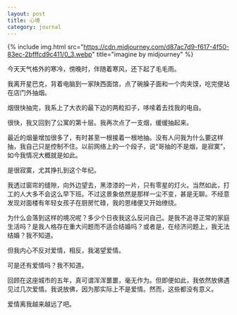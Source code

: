 ```yaml
---
layout: post
title: 心境
category: journal
---
```


{% include img.html src="https://cdn.midjourney.com/d87ac7d9-f617-4f50-83ec-2bfffcd9c411/0_3.webp" title="imagine by midjourney" %}

今天天气格外的寒冷，傍晚时，伴随着寒风，还下起了毛毛雨。

我离开星巴克，背着电脑到一家陕西面馆，点了碗臊子面和一个肉夹馍，吃完便站在店门外抽烟。

烟很快抽完，我系上了大衣的最下边的两粒扣子，哆嗦着去找我的电自。

很快，我又回到了公寓的第十层。我再次点了一支烟，缓缓抽起来。

最近的烟量增加很多了，有时甚至一根接着一根地抽。没有人问我为什么要这样抽，我自己只是控制不住。以前网络上的一个段子，说“哥抽的不是烟，是寂寞”，如今我情况大概就是如此。

是很寂寞，尤其挣扎到这个年纪。

我透过窗帘的缝隙，向外边望去，黑漆漆的一片，只有零星的灯火。当然如此，打工的人大多不会这么早下班。不过这景象依然是那样一尘不变，甚是无聊。不经意发现对面楼有年轻女孩子在厨房忙碌，我的思绪便又开始缭绕。

为什么会落到这样的境况呢？多少个日夜我这么反问自己。是我不追寻正常的家庭生活吗？是我人格存在重大问题而不适合结婚吗？或者是，在经济问题上，我无法结婚？我不知道。

但我内心不反对爱情，相反，我渴望爱情。

可是还有爱情吗？我不知道。

回顾在这座城市的五年，真可谓浑浑噩噩，毫无作为。但即便如此，我依然放佛遇见过几次爱情。我说放佛，因为那实际上不是爱情。然而，这些都没有意义。

爱情离我越来越远了吧。





